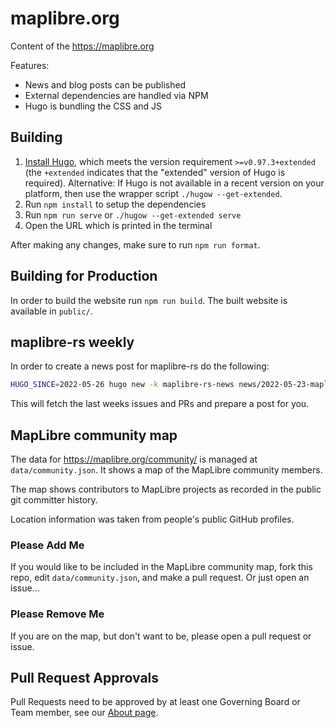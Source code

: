 # maplibre.org

Content of the https://maplibre.org

Features:

- News and blog posts can be published
- External dependencies are handled via NPM
- Hugo is bundling the CSS and JS

## Building

1. [Install Hugo](https://gohugo.io/getting-started/installing/), which meets the version requirement `>=v0.97.3+extended` (the `+extended` indicates that the "extended" version of Hugo is required).
   Alternative: If Hugo is not available in a recent version on your platform, then use the wrapper script `./hugow --get-extended`.
2. Run `npm install` to setup the dependencies
3. Run `npm run serve` or `./hugow --get-extended serve`
4. Open the URL which is printed in the terminal

After making any changes, make sure to run `npm run format`.

## Building for Production

In order to build the website run `npm run build`. The built website is available in `public/`.

## maplibre-rs weekly

In order to create a news post for maplibre-rs do the following:

```bash
HUGO_SINCE=2022-05-26 hugo new -k maplibre-rs-news news/2022-05-23-maplibre-rs-weekly.md
```

This will fetch the last weeks issues and PRs and prepare a post for you.

## MapLibre community map

The data for https://maplibre.org/community/ is managed at `data/community.json`.
It shows a map of the MapLibre community members.

The map shows contributors to MapLibre projects as recorded in the public git committer history.

Location information was taken from people's public GitHub profiles.

### Please Add Me

If you would like to be included in the MapLibre community map, fork this repo, edit `data/community.json`, and make a pull request. Or just open an issue...

### Please Remove Me

If you are on the map, but don't want to be, please open a pull request or issue.

## Pull Request Approvals

Pull Requests need to be approved by at least one Governing Board or Team member, see our [About page](https://maplibre.org/about).
